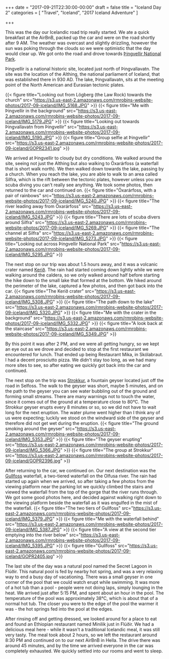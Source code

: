 +++
date = "2017-09-21T22:30:00-00:00"
draft = false
title = "Iceland Day 2"
categories = [ "Travel", "Iceland", "2017 Iceland Adventure" ]

+++

This was the day our Icelandic road trip really started. We ate a quick breakfast at the AirBnB, packed up the car and were on the road shortly after 9 AM. The weather was overcast and slightly drizzling, however the sun was poking through the clouds so we were optimistic that the day would clear up. We got onto the road and drove towards [Þingvellir National Park](https://en.wikipedia.org/wiki/%C3%9Eingvellir). 

Þingvellir is a national historic site, located just north of Þingvallavatn. The site was the location of the Althing, the national parliament of Iceland, that was established there in 930 AD. The lake, Þingvallavatn, sits at the meeting point of the North American and Eurasian tectonic plates.

{{< figure title="Looking out from Lögberg (the Law Rock) towards the church" src="https://s3.us-east-2.amazonaws.com/rmrobins-website-photos/2017-09-iceland/IMG_5168.JPG" >}}
{{< figure title="Me with Þingvellir in the background" src="https://s3.us-east-2.amazonaws.com/rmrobins-website-photos/2017-09-iceland/IMG_5179.JPG" >}}
{{< figure title="Looking out towards Þingvallavatn from Þingvellir" src="https://s3.us-east-2.amazonaws.com/rmrobins-website-photos/2017-09-iceland/IMG_5190.JPG" >}}
{{< figure title="Group selfie at Þingvellir" src="https://s3.us-east-2.amazonaws.com/rmrobins-website-photos/2017-09-iceland/GOPR2341.jpg" >}}

We arrived at Þingvellir to cloudy but dry conditions. We walked around the site, seeing not just the Althing but also walking to Öxarárfoss (a waterfall that is short walk north). We then walked down towards the lake, passing by a church. When you reach the lake, you are able to walk to an area called Silfra, which is the rift between the tectonic plates, however unless you are scuba diving you can't really see anything. We took some photos, then returned to the car and continued on.
{{< figure title="Öxarárfoss, with a pair of rainbows" src="https://s3.us-east-2.amazonaws.com/rmrobins-website-photos/2017-09-iceland/IMG_5240.JPG" >}}
{{< figure title="The river leading away from Öxarárfoss" src="https://s3.us-east-2.amazonaws.com/rmrobins-website-photos/2017-09-iceland/IMG_5243.JPG" >}}
{{< figure title="There are lots of scuba divers around Silfra" src="https://s3.us-east-2.amazonaws.com/rmrobins-website-photos/2017-09-iceland/IMG_5269.JPG" >}}
{{< figure title="The channel at Silfra" src="https://s3.us-east-2.amazonaws.com/rmrobins-website-photos/2017-09-iceland/IMG_5273.JPG" >}}
{{< figure title="Looking out across Þingvellir National Park" src="https://s3.us-east-2.amazonaws.com/rmrobins-website-photos/2017-09-iceland/IMG_5295.JPG" >}}

The next stop on our trip was about 1.5 hours away, and it was a volcanic crater named [Kerið](https://en.wikipedia.org/wiki/Keri%C3%B0). The rain had started coming down lightly while we were walking around the caldera, so we only walked around half before starting the hike down to the small lake that formed at the bottom. We hiked around the perimeter of the lake, captured a few photos, and then got back into the car.
{{< figure title="The Kerið crater" src="https://s3.us-east-2.amazonaws.com/rmrobins-website-photos/2017-09-iceland/IMG_5308.JPG" >}}
{{< figure title="The path down to the lake" src="https://s3.us-east-2.amazonaws.com/rmrobins-website-photos/2017-09-iceland/IMG_5320.JPG" >}}
{{< figure title="Me with the crater in the background" src="https://s3.us-east-2.amazonaws.com/rmrobins-website-photos/2017-09-iceland/IMG_5332.JPG" >}}
{{< figure title="A look back at the staircase" src="https://s3.us-east-2.amazonaws.com/rmrobins-website-photos/2017-09-iceland/IMG_5349.JPG" >}}

By this point it was after 2 PM, and we were all getting hungry, so we kept an eye out as we drove and decided to stop at the first restaurant we encountered for lunch. That ended up being Restaurant Mika, in Skólabraut. I had a decent prosciutto pizza. We didn't stay too long, as we had many more sites to see, so after eating we quickly got back into the car and continued.

The next stop on the trip was [Strokkur](https://en.wikipedia.org/wiki/Strokkur), a fountain geyser located just off the road in Selfoss. The walk to the geyser was short, maybe 5 minutes, and on the path to the geyser you can see water bubbling out of the ground and forming small streams. There are many warnings not to touch the water, since it comes out of the ground at a temperature close to 80°C. The Strokkur geyser erupts every 8 minutes or so, so we did not have to wait long for the next eruption. The water plume went higher than I think any of us were expecting; luckily we stood on the windward side of the geyser and therefore did not get wet during the eruption.
{{< figure title="The ground smoking around the geyser" src="https://s3.us-east-2.amazonaws.com/rmrobins-website-photos/2017-09-iceland/IMG_5353.JPG" >}}
{{< figure title="The geyser erupting" src="https://s3.us-east-2.amazonaws.com/rmrobins-website-photos/2017-09-iceland/IMG_5366.JPG" >}}
{{< figure title="The group at Strokkur" src="https://s3.us-east-2.amazonaws.com/rmrobins-website-photos/2017-09-iceland/GOPR2396.jpg" >}}

After returning to the car, we continued on. Our next destination was the [Gullfoss](https://en.wikipedia.org/wiki/Gullfoss) waterfall, a two-tiered waterfall on the Olfusa river. The rain had started up again when we arrived, so after taking a few photos from the viewing platform near the parking lot we quickly climbed the stairs and viewed the waterfall from the top of the gorge that the river runs through. We got some good photos here, and decided against walking right down to the viewing platform beside the waterfall as it was engulfed in the mist of the waterfall.
{{< figure title="The two tiers of Gullfoss" src="https://s3.us-east-2.amazonaws.com/rmrobins-website-photos/2017-09-iceland/IMG_5379.JPG" >}}
{{< figure title="Me with the waterfall behind" src="https://s3.us-east-2.amazonaws.com/rmrobins-website-photos/2017-09-iceland/IMG_5387.JPG" >}}
{{< figure title="A view at the second tier emptying into the river below" src="https://s3.us-east-2.amazonaws.com/rmrobins-website-photos/2017-09-iceland/IMG_5395.JPG" >}}
{{< figure title="Gullfoss" src="https://s3.us-east-2.amazonaws.com/rmrobins-website-photos/2017-09-iceland/GOPR2405.jpg" >}}

The last site of the day was a natural pool named the Secret Lagoon in Flúðir. This natural pool is fed by nearby hot spring, and was a very relaxing way to end a busy day of vacationing. There was a small geyser in one corner of the pool that we could watch erupt while swimming. It was more of a hot tub than a pool - people were not doing laps, simply lounging in the heat. We arrived just after 5:15 PM, and spent about an hour in the pool. The temperature of the pool was approximately 38°C, which is about that of a normal hot tub. The closer you were to the edge of the pool the warmer it was - the hot springs fed into the pool at the edges. 

After rinsing off and getting dressed, we looked around for a place to eat and found an Ethiopian restaurant named Minilik just in Flúðir. We had a delicious meal here - while it wasn't a traditional Icelandic meal, it was still very tasty. The meal took about 2 hours, so we left the restaurant around 8:30 PM and continued on to our next AirBnB in Hella. The drive there was around 45 minutes, and by the time we arrived everyone in the car was completely exhausted. We quickly settled into our rooms and went to sleep.

